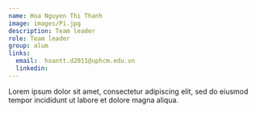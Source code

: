 ```yaml
---
name: Hoa Nguyen Thi Thanh
image: images/Pi.jpg
description: Team leader
role: Team leader
group: alum
links:
  email:  hoantt.d2011@uphcm.edu.vn
  linkedin: 
---
```


Lorem ipsum dolor sit amet, consectetur adipiscing elit, sed do eiusmod tempor incididunt ut labore et dolore magna aliqua.
